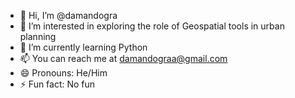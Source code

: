 - 👋 Hi, I’m @damandogra
- 👀 I’m interested in exploring the role of Geospatial tools in urban planning
- 🌱 I’m currently learning Python
- 📫 You can reach me  at damandograa@gmail.com
- 😄 Pronouns: He/Him
- ⚡ Fun fact: No fun

<!---
damandogra/damandogra is a ✨ special ✨ repository because its `README.md` (this file) appears on your GitHub profile.
You can click the Preview link to take a look at your changes.
--->
